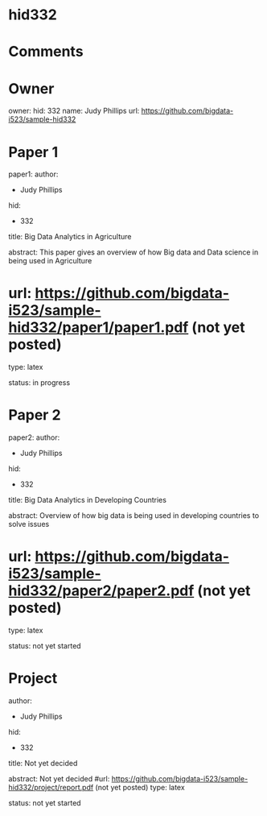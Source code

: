 # hid332
# Comments

# Owner

owner:
    hid: 332
    name: Judy Phillips
    url: https://github.com/bigdata-i523/sample-hid332
    
# Paper 1

paper1:
   author: 
   - Judy Phillips
   
   hid:
   - 332
   
   title: Big Data Analytics in Agriculture
   
   abstract: This paper gives an overview of how Big data and Data science in being used in Agriculture
   # url: https://github.com/bigdata-i523/sample-hid332/paper1/paper1.pdf (not yet posted) 
   type: latex
   
   status: in progress
   
# Paper 2

paper2:
   author: 
   - Judy Phillips
   
   hid:
   - 332
   
   title: Big Data Analytics in Developing Countries
   
   abstract: Overview of how big data is being used in developing countries to solve issues
   # url: https://github.com/bigdata-i523/sample-hid332/paper2/paper2.pdf  (not yet posted)  
   type: latex
   
   status: not yet started


# Project
  author:
  - Judy Phillips
  
  hid:
  - 332
  
  title: Not yet decided 
  
  abstract: Not yet decided
  #url: https://github.com/bigdata-i523/sample-hid332/project/report.pdf  (not yet posted)
  type: latex
  
  status: not yet started

